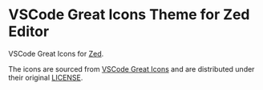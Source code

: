 # VSCode Great Icons Theme for Zed Editor

VSCode Great Icons for [Zed](https://zed.dev/).

The icons are sourced from [VSCode Great Icons](https://github.com/EmmanuelBeziat/vscode-great-icons) and are distributed under their original [LICENSE](https://github.com/EmmanuelBeziat/vscode-great-icons/blob/main/LICENSE).
